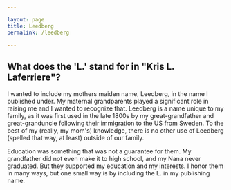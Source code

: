 ```yaml
---

layout: page
title: Leedberg
permalink: /leedberg

---
```


<h2> What does the 'L.' stand for in "Kris L. Laferriere"? </h2>
	  
 I wanted to include my mothers maiden name, Leedberg, in the name I published under. My maternal grandparents 
    played a significant role in raising me and I wanted to recognize that. Leedberg is a name unique to my family, as it was first used in the late 1800s
  by my great-grandfather and great-granduncle following their immigration to the US from Sweden. To the best of my (really, my mom's) knowledge, 
  there is no other use of Leedberg (spelled that way, at least) outside of our family. 
  
 Education was something that was not a guarantee for them. My grandfather did not even make it to high school, and my Nana never graduated. But they 
  supported my education and my interests. I honor them in many ways, but one small way is by including the L. in my publishing name. 
  
